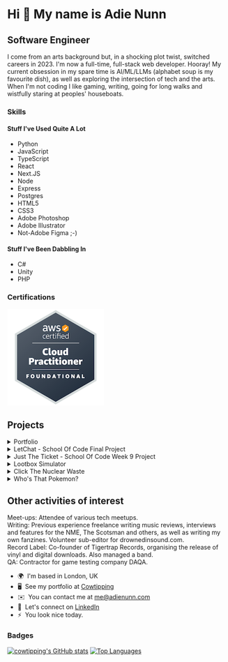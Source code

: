 # Hi 👋 My name is Adie Nunn

## Software Engineer

I come from an arts background but, in a shocking plot twist, switched careers in 2023. I'm now a full-time, full-stack web developer. Hooray! My current obsession in my spare time is AI/ML/LLMs (alphabet soup is my favourite dish), as well as exploring the intersection of tech and the arts. When I'm not coding I like gaming, writing, going for long walks and wistfully staring at peoples' houseboats.

### Skills

#### Stuff I've Used Quite A Lot

- Python
- JavaScript
- TypeScript
- React
- Next.JS
- Node
- Express
- Postgres
- HTML5
- CSS3
- Adobe Photoshop
- Adobe Illustrator
- Not-Adobe Figma ;-)

#### Stuff I've Been Dabbling In

- C#
- Unity
- PHP

### Certifications

<a href="https://www.credly.com/badges/d73e183d-d51d-439d-8d6f-ab525e89ab2f/public_url"><img src="https://raw.githubusercontent.com/cowtipping/cowtipping/main/aws-certified-cloud-practitioner.png" width="222" height="222" alt="AWS Cloud Practitioner Certification" /></a>

## Projects

<details><summary>Portfolio</summary>

[Portfolio Frontend](https://github.com/cowtipping/cowtippingV2-frontend)  
[Portfolio Backend](https://github.com/cowtipping/cowtippingV2-backend)

A hub of my stuff. It's a bit like this page but fancier-looking.  
The drawing is of me by Pen Ward (Adventure Time).

Tech:

- TypeScript
- React
- MUI
- Node

</details>

<details><summary>LetChat - School Of Code Final Project</summary>

[LetChat Frontend](https://github.com/cowtipping/Git-Gud-LetChat-Frontend)  
[LetChat Backend](https://github.com/cowtipping/Git-Gud-LetChat-Backend)

An app to facilitate better communication between landlords and tenants.  
I contributed to all of the design process from ideation to user stories to Figma designs. I also implemented user authentication/authorisation with Firebase, wrote components, front and backend tests, documentation and added accessibility.  
We worked in a team of six in an Agile way doing weekly sprints and I lead some of the daily standups and retros.

Tech:

- NextJS
- TypeScript
- Firebase
- Tailwind
- Express
- Jest
- React Testing Library
- Cypress
- Supertest

</details>

<details><summary>Just The Ticket - School Of Code Week 9 Project</summary>

[Just The Ticket Frontend](https://github.com/cowtipping/Just-The-Ticket-Frontend)  
[Just The Ticket Backend](https://github.com/cowtipping/Just-The-Ticket-Backend)

The task was to develop something to help fellow bootcampers. We noticed people were generally quite bad at asking questions (no offence), often just popping a question in Slack like "help needed in room 30". We designed the app to help people ask better questions - what's the problem, what have you tried so far, give us some code, give us any error messages.  
I worked on the design and ideation, set up the initial shell of the app, got basic state and data-fetching functionality working in React and wrote all the frontend tests and a few integration tests.  
The idea was it should be like a friendlier version of Stack Overflow but really it's more like a ticketing system, hence the name (a coooool pun).

Tech:

- React
- Express
- React Testing Library
- Jest
- Supertest

</details>

<details><summary>Lootbox Simulator</summary>

[Lootbox Simulator](https://github.com/cowtipping/lootbox-simulator)

Just a dumb thing I made in an afternoon when I was bored. Look, I'm a gamer. I just like to click on things.  
It was my first time setting up a React app with Vite so it was also a good opportunity to give Vitest a go.

Tech:

- React
- TypeScript
- Cypress
- Vitest

</details>

<details><summary>Click The Nuclear Waste</summary>

[Click The Nuclear Waste](https://github.com/cowtipping/clicker)

An early side-project to help me learn React. I was struggling a bit with the intial React concepts when learning them at School Of Code so I made something to help cement them in my head.  
It's basically a simple [Cookie Clicker](https://orteil.dashnet.org/cookieclicker/) clone.

Tech:

- React

</details>

<details><summary>Who's That Pokemon?</summary>

[Who's That Pokemon?](https://github.com/cowtipping/whos-that-pokemon)

The PokeAPI is the best API. FACT.  
An early project to play with APIs. I keep coming back to it from time to time to give it little updates. It's the project which won't die.

Tech:

- Originally vanilla JavaScript, converted to TypeScript

</details>

## Other activities of interest

Meet-ups: Attendee of various tech meetups.  
Writing: Previous experience freelance writing music reviews, interviews and features for the NME, The Scotsman and others, as well as writing my own fanzines. Volunteer sub-editor for drownedinsound.com.  
Record Label: Co-founder of Tigertrap Records, organising the release of vinyl and digital downloads. Also managed a band.  
QA: Contractor for game testing company DAQA.

- 🌍  I'm based in London, UK
- 🖥️  See my portfolio at [Cowtipping](http://cowtipping.co.uk)
- ✉️  You can contact me at [me@adienunn.com](mailto:me@adienunn.com)
- 👊  Let's connect on [LinkedIn](https://www.linkedin.com/in/adienunn/)
- ⚡  You look nice today.

### Badges

<a href="http://www.github.com/cowtipping"><img src="https://github-readme-stats.vercel.app/api?username=cowtipping&show_icons=true&hide=&count_private=true&title_color=0891b2&text_color=ffffff&icon_color=0891b2&bg_color=1c1917&hide_border=true&show_icons=true" alt="cowtipping's GitHub stats" /></a>
<a href="https://github.com/cowtipping" align="left"><img src="https://github-readme-stats.vercel.app/api/top-langs/?username=cowtipping&langs_count=10&title_color=0891b2&text_color=ffffff&icon_color=0891b2&bg_color=1c1917&hide_border=true&locale=en&custom_title=Top%20%Languages" alt="Top Languages" /></a>
